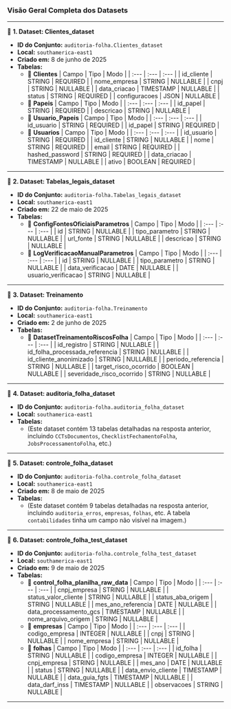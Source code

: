 ### **Visão Geral Completa dos Datasets**

---

📁 **1. Dataset: Clientes\_dataset**
* **ID do Conjunto:** `auditoria-folha.Clientes_dataset`
* **Local:** `southamerica-east1`
* **Criado em:** 8 de junho de 2025
* **Tabelas:**
    * 🔹 **Clientes**
        | Campo | Tipo | Modo |
        | :--- | :--- | :--- |
        | id\_cliente | STRING | REQUIRED |
        | nome\_empresa | STRING | NULLABLE |
        | cnpj | STRING | NULLABLE |
        | data\_criacao | TIMESTAMP | NULLABLE |
        | status | STRING | REQUIRED |
        | configuracoes | JSON | NULLABLE |
    * 🔹 **Papeis**
        | Campo | Tipo | Modo |
        | :--- | :--- | :--- |
        | id\_papel | STRING | REQUIRED |
        | descricao | STRING | NULLABLE |
    * 🔹 **Usuario\_Papeis**
        | Campo | Tipo | Modo |
        | :--- | :--- | :--- |
        | id\_usuario | STRING | REQUIRED |
        | id\_papel | STRING | REQUIRED |
    * 🔹 **Usuarios**
        | Campo | Tipo | Modo |
        | :--- | :--- | :--- |
        | id\_usuario | STRING | REQUIRED |
        | id\_cliente | STRING | NULLABLE |
        | nome | STRING | REQUIRED |
        | email | STRING | REQUIRED |
        | hashed\_password | STRING | REQUIRED |
        | data\_criacao | TIMESTAMP | NULLABLE |
        | ativo | BOOLEAN | REQUIRED |

---

📁 **2. Dataset: Tabelas\_legais\_dataset**
* **ID do Conjunto:** `auditoria-folha.Tabelas_legais_dataset`
* **Local:** `southamerica-east1`
* **Criado em:** 22 de maio de 2025
* **Tabelas:**
    * 🔹 **ConfigFontesOficiaisParametros**
        | Campo | Tipo | Modo |
        | :--- | :--- | :--- |
        | id | STRING | NULLABLE |
        | tipo\_parametro | STRING | NULLABLE |
        | url\_fonte | STRING | NULLABLE |
        | descricao | STRING | NULLABLE |
    * 🔹 **LogVerificacaoManualParametros**
        | Campo | Tipo | Modo |
        | :--- | :--- | :--- |
        | id | STRING | NULLABLE |
        | tipo\_parametro | STRING | NULLABLE |
        | data\_verificacao | DATE | NULLABLE |
        | usuario\_verificacao | STRING | NULLABLE |

---

📁 **3. Dataset: Treinamento**
* **ID do Conjunto:** `auditoria-folha.Treinamento`
* **Local:** `southamerica-east1`
* **Criado em:** 2 de junho de 2025
* **Tabelas:**
    * 🔹 **DatasetTreinamentoRiscosFolha**
        | Campo | Tipo | Modo |
        | :--- | :--- | :--- |
        | id\_registro | STRING | NULLABLE |
        | id\_folha\_processada\_referencia | STRING | NULLABLE |
        | id\_cliente\_anonimizado | STRING | NULLABLE |
        | periodo\_referencia | STRING | NULLABLE |
        | target\_risco\_ocorrido | BOOLEAN | NULLABLE |
        | severidade\_risco\_ocorrido | STRING | NULLABLE |

---

📁 **4. Dataset: auditoria\_folha\_dataset**
* **ID do Conjunto:** `auditoria-folha.auditoria_folha_dataset`
* **Local:** `southamerica-east1`
* **Tabelas:**
    * (Este dataset contém 13 tabelas detalhadas na resposta anterior, incluindo `CCTsDocumentos`, `ChecklistFechamentoFolha`, `JobsProcessamentoFolha`, etc.)

---

📁 **5. Dataset: controle\_folha\_dataset**
* **ID do Conjunto:** `auditoria-folha.controle_folha_dataset`
* **Local:** `southamerica-east1`
* **Criado em:** 8 de maio de 2025
* **Tabelas:**
    * (Este dataset contém 9 tabelas detalhadas na resposta anterior, incluindo `auditoria_erros`, `empresas`, `folhas`, etc. A tabela `contabilidades` tinha um campo não visível na imagem.)

---

📁 **6. Dataset: controle\_folha\_test\_dataset**
* **ID do Conjunto:** `auditoria-folha.controle_folha_test_dataset`
* **Local:** `southamerica-east1`
* **Criado em:** 9 de maio de 2025
* **Tabelas:**
    * 🔹 **control\_folha\_planilha\_raw\_data**
        | Campo | Tipo | Modo |
        | :--- | :--- | :--- |
        | cnpj\_empresa | STRING | NULLABLE |
        | status\_valor\_cliente | STRING | NULLABLE |
        | status\_aba\_origem | STRING | NULLABLE |
        | mes\_ano\_referencia | DATE | NULLABLE |
        | data\_processamento\_gcs | TIMESTAMP | NULLABLE |
        | nome\_arquivo\_origem | STRING | NULLABLE |
    * 🔹 **empresas**
        | Campo | Tipo | Modo |
        | :--- | :--- | :--- |
        | codigo\_empresa | INTEGER | NULLABLE |
        | cnpj | STRING | NULLABLE |
        | nome\_empresa | STRING | NULLABLE |
    * 🔹 **folhas**
        | Campo | Tipo | Modo |
        | :--- | :--- | :--- |
        | id\_folha | STRING | NULLABLE |
        | codigo\_empresa | INTEGER | NULLABLE |
        | cnpj\_empresa | STRING | NULLABLE |
        | mes\_ano | DATE | NULLABLE |
        | status | STRING | NULLABLE |
        | data\_envio\_cliente | TIMESTAMP | NULLABLE |
        | data\_guia\_fgts | TIMESTAMP | NULLABLE |
        | data\_darf\_inss | TIMESTAMP | NULLABLE |
        | observacoes | STRING | NULLABLE |

---
